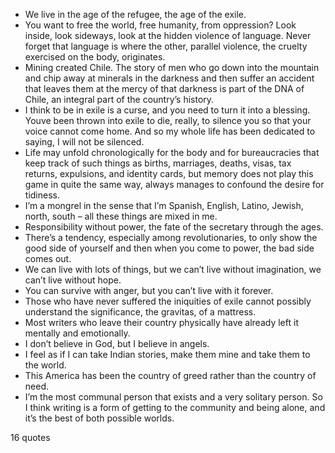  - We live in the age of the refugee, the age of the exile.
 - You want to free the world, free humanity, from oppression? Look inside, look sideways, look at the hidden violence of language. Never forget that language is where the other, parallel violence, the cruelty exercised on the body, originates.
 - Mining created Chile. The story of men who go down into the mountain and chip away at minerals in the darkness and then suffer an accident that leaves them at the mercy of that darkness is part of the DNA of Chile, an integral part of the country’s history.
 - I think to be in exile is a curse, and you need to turn it into a blessing. Youve been thrown into exile to die, really, to silence you so that your voice cannot come home. And so my whole life has been dedicated to saying, I will not be silenced.
 - Life may unfold chronologically for the body and for bureaucracies that keep track of such things as births, marriages, deaths, visas, tax returns, expulsions, and identity cards, but memory does not play this game in quite the same way, always manages to confound the desire for tidiness.
 - I’m a mongrel in the sense that I’m Spanish, English, Latino, Jewish, north, south – all these things are mixed in me.
 - Responsibility without power, the fate of the secretary through the ages.
 - There’s a tendency, especially among revolutionaries, to only show the good side of yourself and then when you come to power, the bad side comes out.
 - We can live with lots of things, but we can’t live without imagination, we can’t live without hope.
 - You can survive with anger, but you can’t live with it forever.
 - Those who have never suffered the iniquities of exile cannot possibly understand the significance, the gravitas, of a mattress.
 - Most writers who leave their country physically have already left it mentally and emotionally.
 - I don’t believe in God, but I believe in angels.
 - I feel as if I can take Indian stories, make them mine and take them to the world.
 - This America has been the country of greed rather than the country of need.
 - I’m the most communal person that exists and a very solitary person. So I think writing is a form of getting to the community and being alone, and it’s the best of both possible worlds.

16 quotes